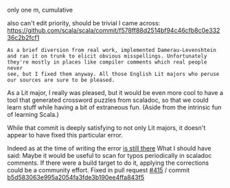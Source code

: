 only one m, cumulative

also can't edit priority, should be trivial
I came across:
https://github.com/scala/scala/commit/f578ff88d2514bf94c46cfb8c0e33236c2b2fcf1
```
As a brief diversion from real work, implemented Damerau-Levenshtein
and ran it on trunk to elicit obvious misspellings. Unfortunately
they're mostly in places like compiler comments which real people never
see, but I fixed them anyway. All those English Lit majors who peruse
our sources are sure to be pleased.
```
As a Lit major, I really was pleased, but it would be even more cool to have
a tool that generated crossword puzzles from scaladoc, so that we could
learn stuff while having a bit of extraneous fun.
(Aside from the intrinsic fun of learning Scala.)

While that commit is deeply satisfying to not only Lit majors, it doesn't appear to have fixed this particular error.

Indeed as at the time of writing the error [is still there](https://github.com/scala/scala/blob/master/src/library/scala/collection/GenTraversableLike.scala#LC94)
What I should have said: Maybe it would be useful to scan for typos periodically in scaladoc comments.  If there were a build target to do it, applying the corrections could be a community effort.
Fixed in pull request [#415](https://github.com/scala/scala/pull/415) / commit [b5d583063e995a2054fa3fde3b190ee4ffa843f5](https://github.com/heathermiller/scala/commit/b5d583063e995a2054fa3fde3b190ee4ffa843f5)
